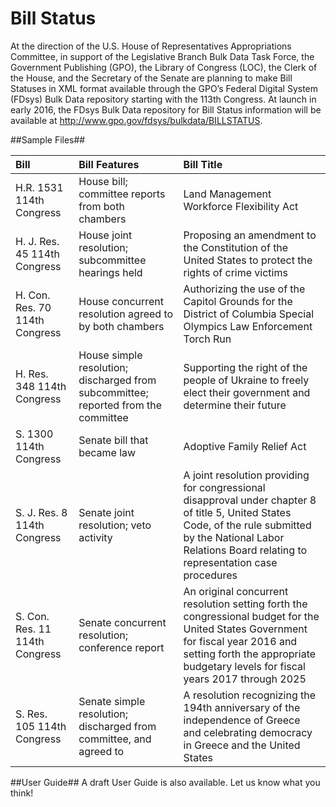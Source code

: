 # Bill Status #

At the direction of the U.S. House of Representatives Appropriations Committee, in support of the Legislative Branch Bulk Data Task Force, the Government Publishing (GPO), the Library of Congress (LOC), the Clerk of the House, and the Secretary of the Senate are planning to make Bill Statuses in XML format available through the GPO’s Federal Digital System (FDsys) Bulk Data repository starting with the 113th Congress. At launch in early 2016, the FDsys Bulk Data repository for Bill Status information will be available at http://www.gpo.gov/fdsys/bulkdata/BILLSTATUS. 


##Sample Files##

| Bill | Bill Features  | Bill Title |
| :--- | :--- | :--- |
| H.R. 1531 114th Congress | House bill; committee reports from both chambers | Land Management Workforce Flexibility Act | 
| H. J. Res. 45 114th Congress | House joint resolution; subcommittee hearings held | Proposing an amendment to the Constitution of the United States to protect the rights of crime victims |
| H. Con. Res. 70 114th Congress | House concurrent resolution agreed to by both chambers | Authorizing the use of the Capitol Grounds for the District of Columbia Special Olympics Law Enforcement Torch Run |
| H. Res. 348 114th Congress | House simple resolution; discharged from subcommittee; reported from the committee | Supporting the right of the people of Ukraine to freely elect their government and determine their future | 
| S. 1300 114th Congress | Senate bill that became law | Adoptive Family Relief Act | 
| S. J. Res. 8 114th Congress | Senate joint resolution; veto activity | A joint resolution providing for congressional disapproval under chapter 8 of title 5, United States Code, of the rule submitted by the National Labor Relations Board relating to representation case procedures | 
| S. Con. Res. 11 114th Congress | Senate concurrent resolution; conference report | An original concurrent resolution setting forth the congressional budget for the United States Government for fiscal year 2016 and setting forth the appropriate budgetary levels for fiscal years 2017 through 2025 | 
| S. Res. 105 114th Congress | Senate simple resolution; discharged from committee, and agreed to | A resolution recognizing the 194th anniversary of the independence of Greece and celebrating democracy in Greece and the United States | 



##User Guide##
A draft User Guide is also available. Let us know what you think!
